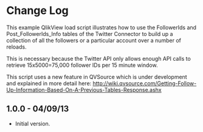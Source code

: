 Change Log
==========
This example QlikView load script illustrates how to use the FollowerIds and Post_FollowerIds_Info tables of the Twitter Connector to build up a collection of all the followers or a particular account over a number of reloads.

This is necessary because the Twitter API only allows enough API calls to retrieve 15x5000=75,000 follower IDs per 15 minute window.

This script uses a new feature in QVSource which is under development and explained in more detail here:
http://wiki.qvsource.com/Getting-Follow-Up-Information-Based-On-A-Previous-Tables-Response.ashx

1.0.0 - 04/09/13
----------------
* Initial version.